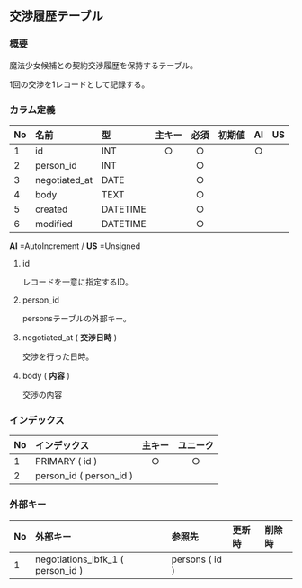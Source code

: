 ## 交渉履歴テーブル

### 概要

魔法少女候補との契約交渉履歴を保持するテーブル。

1回の交渉を1レコードとして記録する。

### カラム定義

<!-- dbdoc-negotiations-column-info Start -->

| No | 名前          | 型       | 主キー | 必須 | 初期値 | AI | US |
|:---|:--------------|:---------|:------:|:----:|:-------|:--:|:--:|
| 1  | id            | INT      |   ○    |  ○   |        | ○  |    |
| 2  | person_id     | INT      |        |  ○   |        |    |    |
| 3  | negotiated_at | DATE     |        |  ○   |        |    |    |
| 4  | body          | TEXT     |        |  ○   |        |    |    |
| 5  | created       | DATETIME |        |  ○   |        |    |    |
| 6  | modified      | DATETIME |        |  ○   |        |    |    |

__AI__ =AutoIncrement / __US__ =Unsigned

<!-- dbdoc-column-ordered-list-template
1. id
2. person_id
3. negotiated_at
4. body
5. created
6. modified
dbdoc-column-ordered-list-template -->


<!-- dbdoc-negotiations-column-info End -->

1. id

    レコードを一意に指定するID。

2. person_id

    personsテーブルの外部キー。

3. negotiated_at ( **交渉日時** )

    交渉を行った日時。

4. body ( **内容** )

    交渉の内容

### インデックス

<!-- dbdoc-negotiations-index-info Start -->

| No | インデックス            | 主キー | ユニーク |
|:---|:------------------------|:------:|:--------:|
| 1  | PRIMARY ( id )          |   ○    |    ○     |
| 2  | person_id ( person_id ) |        |          |


<!-- dbdoc-negotiations-index-info End -->

### 外部キー

<!-- dbdoc-negotiations-fkey-info Start -->

| No | 外部キー                          | 参照先         | 更新時 | 削除時 |
|:---|:----------------------------------|:---------------|:-------|:-------|
| 1  | negotiations_ibfk_1 ( person_id ) | persons ( id ) |        |        |


<!-- dbdoc-negotiations-fkey-info End -->

<!-- Don't remove the following comments. -->
<!-- dbdoc-negotiations-marker-label -->